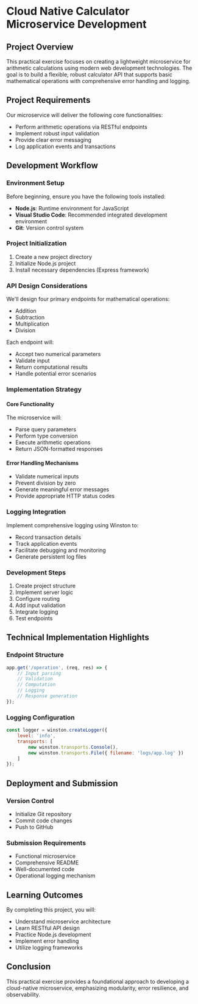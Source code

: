 # Cloud Native Calculator Microservice Development

## Project Overview
This practical exercise focuses on creating a lightweight microservice for arithmetic calculations using modern web development technologies. The goal is to build a flexible, robust calculator API that supports basic mathematical operations with comprehensive error handling and logging.

## Project Requirements
Our microservice will deliver the following core functionalities:
- Perform arithmetic operations via RESTful endpoints
- Implement robust input validation
- Provide clear error messaging
- Log application events and transactions

## Development Workflow

### Environment Setup
Before beginning, ensure you have the following tools installed:
- **Node.js**: Runtime environment for JavaScript
- **Visual Studio Code**: Recommended integrated development environment
- **Git**: Version control system

### Project Initialization
1. Create a new project directory
2. Initialize Node.js project
3. Install necessary dependencies (Express framework)

### API Design Considerations
We'll design four primary endpoints for mathematical operations:
- Addition
- Subtraction
- Multiplication
- Division

Each endpoint will:
- Accept two numerical parameters
- Validate input
- Return computational results
- Handle potential error scenarios

### Implementation Strategy

#### Core Functionality
The microservice will:
- Parse query parameters
- Perform type conversion
- Execute arithmetic operations
- Return JSON-formatted responses

#### Error Handling Mechanisms
- Validate numerical inputs
- Prevent division by zero
- Generate meaningful error messages
- Provide appropriate HTTP status codes

### Logging Integration
Implement comprehensive logging using Winston to:
- Record transaction details
- Track application events
- Facilitate debugging and monitoring
- Generate persistent log files

### Development Steps
1. Create project structure
2. Implement server logic
3. Configure routing
4. Add input validation
5. Integrate logging
6. Test endpoints

## Technical Implementation Highlights

### Endpoint Structure
```javascript
app.get('/operation', (req, res) => {
    // Input parsing
    // Validation
    // Computation
    // Logging
    // Response generation
});
```

### Logging Configuration
```javascript
const logger = winston.createLogger({
    level: 'info',
    transports: [
        new winston.transports.Console(),
        new winston.transports.File({ filename: 'logs/app.log' })
    ]
});
```

## Deployment and Submission

### Version Control
- Initialize Git repository
- Commit code changes
- Push to GitHub

### Submission Requirements
- Functional microservice
- Comprehensive README
- Well-documented code
- Operational logging mechanism

## Learning Outcomes
By completing this project, you will:
- Understand microservice architecture
- Learn RESTful API design
- Practice Node.js development
- Implement error handling
- Utilize logging frameworks

## Conclusion
This practical exercise provides a foundational approach to developing a cloud-native microservice, emphasizing modularity, error resilience, and observability.
